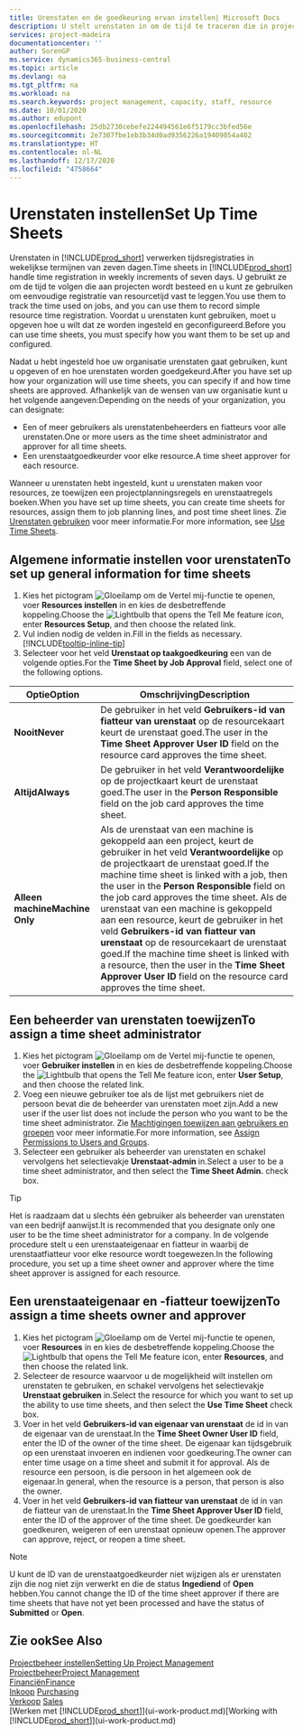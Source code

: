 ```yaml
---
title: Urenstaten en de goedkeuring ervan instellen| Microsoft Docs
description: U stelt urenstaten in om de tijd te traceren die in projecten en resources wordt gebruikt, wat u helpt bij projectbeheer, personeelsbezetting en capaciteit
services: project-madeira
documentationcenter: ''
author: SorenGP
ms.service: dynamics365-business-central
ms.topic: article
ms.devlang: na
ms.tgt_pltfrm: na
ms.workload: na
ms.search.keywords: project management, capacity, staff, resource
ms.date: 10/01/2020
ms.author: edupont
ms.openlocfilehash: 25db2730cebefe224494561e6f5179cc3bfed56e
ms.sourcegitcommit: 2e7307fbe1eb3b34d0ad9356226a19409054a402
ms.translationtype: HT
ms.contentlocale: nl-NL
ms.lasthandoff: 12/17/2020
ms.locfileid: "4758664"
---
```

# <a name="set-up-time-sheets"></a><span data-ttu-id="11a06-103">Urenstaten instellen</span><span class="sxs-lookup"><span data-stu-id="11a06-103">Set Up Time Sheets</span></span>
<span data-ttu-id="11a06-104">Urenstaten in [!INCLUDE[prod_short](includes/prod_short.md)] verwerken tijdsregistraties in wekelijkse termijnen van zeven dagen.</span><span class="sxs-lookup"><span data-stu-id="11a06-104">Time sheets in [!INCLUDE[prod_short](includes/prod_short.md)] handle time registration in weekly increments of seven days.</span></span> <span data-ttu-id="11a06-105">U gebruikt ze om de tijd te volgen die aan projecten wordt besteed en u kunt ze gebruiken om eenvoudige registratie van resourcetijd vast te leggen.</span><span class="sxs-lookup"><span data-stu-id="11a06-105">You use them to track the time used on jobs, and you can use them to record simple resource time registration.</span></span> <span data-ttu-id="11a06-106">Voordat u urenstaten kunt gebruiken, moet u opgeven hoe u wilt dat ze worden ingesteld en geconfigureerd.</span><span class="sxs-lookup"><span data-stu-id="11a06-106">Before you can use time sheets, you must specify how you want them to be set up and configured.</span></span>

<span data-ttu-id="11a06-107">Nadat u hebt ingesteld hoe uw organisatie urenstaten gaat gebruiken, kunt u opgeven of en hoe urenstaten worden goedgekeurd.</span><span class="sxs-lookup"><span data-stu-id="11a06-107">After you have set up how your organization will use time sheets, you can specify if and how time sheets are approved.</span></span> <span data-ttu-id="11a06-108">Afhankelijk van de wensen van uw organisatie kunt u het volgende aangeven:</span><span class="sxs-lookup"><span data-stu-id="11a06-108">Depending on the needs of your organization, you can designate:</span></span>

* <span data-ttu-id="11a06-109">Een of meer gebruikers als urenstatenbeheerders en fiatteurs voor alle urenstaten.</span><span class="sxs-lookup"><span data-stu-id="11a06-109">One or more users as the time sheet administrator and approver for all time sheets.</span></span>
* <span data-ttu-id="11a06-110">Een urenstaatgoedkeurder voor elke resource.</span><span class="sxs-lookup"><span data-stu-id="11a06-110">A time sheet approver for each resource.</span></span>

<span data-ttu-id="11a06-111">Wanneer u urenstaten hebt ingesteld, kunt u urenstaten maken voor resources, ze toewijzen een projectplanningsregels en urenstaatregels boeken.</span><span class="sxs-lookup"><span data-stu-id="11a06-111">When you have set up time sheets, you can create time sheets for resources, assign them to job planning lines, and post time sheet lines.</span></span> <span data-ttu-id="11a06-112">Zie [Urenstaten gebruiken](projects-how-use-time-sheets.md) voor meer informatie.</span><span class="sxs-lookup"><span data-stu-id="11a06-112">For more information, see [Use Time Sheets](projects-how-use-time-sheets.md).</span></span>

## <a name="to-set-up-general-information-for-time-sheets"></a><span data-ttu-id="11a06-113">Algemene informatie instellen voor urenstaten</span><span class="sxs-lookup"><span data-stu-id="11a06-113">To set up general information for time sheets</span></span>
1. <span data-ttu-id="11a06-114">Kies het pictogram ![Gloeilamp om de Vertel mij-functie te openen](media/ui-search/search_small.png "Vertel me wat u wilt doen"), voer **Resources instellen** in en kies de desbetreffende koppeling.</span><span class="sxs-lookup"><span data-stu-id="11a06-114">Choose the ![Lightbulb that opens the Tell Me feature](media/ui-search/search_small.png "Tell me what you want to do") icon, enter **Resources Setup**, and then choose the related link.</span></span>  
2. <span data-ttu-id="11a06-115">Vul indien nodig de velden in.</span><span class="sxs-lookup"><span data-stu-id="11a06-115">Fill in the fields as necessary.</span></span> [!INCLUDE[tooltip-inline-tip](includes/tooltip-inline-tip_md.md)]
3. <span data-ttu-id="11a06-116">Selecteer voor het veld **Urenstaat op taakgoedkeuring** een van de volgende opties.</span><span class="sxs-lookup"><span data-stu-id="11a06-116">For the **Time Sheet by Job Approval** field, select one of the following options.</span></span>

| <span data-ttu-id="11a06-117">Optie</span><span class="sxs-lookup"><span data-stu-id="11a06-117">Option</span></span> | <span data-ttu-id="11a06-118">Omschrijving</span><span class="sxs-lookup"><span data-stu-id="11a06-118">Description</span></span> |
| --- | --- |
| <span data-ttu-id="11a06-119">**Nooit**</span><span class="sxs-lookup"><span data-stu-id="11a06-119">**Never**</span></span> |<span data-ttu-id="11a06-120">De gebruiker in het veld **Gebruikers-id van fiatteur van urenstaat** op de resourcekaart keurt de urenstaat goed.</span><span class="sxs-lookup"><span data-stu-id="11a06-120">The user in the **Time Sheet Approver User ID** field on the resource card approves the time sheet.</span></span> |
| <span data-ttu-id="11a06-121">**Altijd**</span><span class="sxs-lookup"><span data-stu-id="11a06-121">**Always**</span></span> |<span data-ttu-id="11a06-122">De gebruiker in het veld **Verantwoordelijke** op de projectkaart keurt de urenstaat goed.</span><span class="sxs-lookup"><span data-stu-id="11a06-122">The user in the **Person Responsible** field on the job card approves the time sheet.</span></span> |
| <span data-ttu-id="11a06-123">**Alleen machine**</span><span class="sxs-lookup"><span data-stu-id="11a06-123">**Machine Only**</span></span> |<span data-ttu-id="11a06-124">Als de urenstaat van een machine is gekoppeld aan een project, keurt de gebruiker in het veld **Verantwoordelijke** op de projectkaart de urenstaat goed.</span><span class="sxs-lookup"><span data-stu-id="11a06-124">If the machine time sheet is linked with a job, then the user in the **Person Responsible** field on the job card approves the time sheet.</span></span> <span data-ttu-id="11a06-125">Als de urenstaat van een machine is gekoppeld aan een resource, keurt de gebruiker in het veld **Gebruikers-id van fiatteur van urenstaat** op de resourcekaart de urenstaat goed.</span><span class="sxs-lookup"><span data-stu-id="11a06-125">If the machine time sheet is linked with a resource, then the user in the **Time Sheet Approver User ID** field on the resource card approves the time sheet.</span></span> |

## <a name="to-assign-a-time-sheet-administrator"></a><span data-ttu-id="11a06-126">Een beheerder van urenstaten toewijzen</span><span class="sxs-lookup"><span data-stu-id="11a06-126">To assign a time sheet administrator</span></span>
1. <span data-ttu-id="11a06-127">Kies het pictogram ![Gloeilamp om de Vertel mij-functie te openen](media/ui-search/search_small.png "Vertel me wat u wilt doen"), voer **Gebruiker instellen** in en kies de desbetreffende koppeling.</span><span class="sxs-lookup"><span data-stu-id="11a06-127">Choose the ![Lightbulb that opens the Tell Me feature](media/ui-search/search_small.png "Tell me what you want to do") icon, enter **User Setup**, and then choose the related link.</span></span>  
2. <span data-ttu-id="11a06-128">Voeg een nieuwe gebruiker toe als de lijst met gebruikers niet de persoon bevat die de beheerder van urenstaten moet zijn.</span><span class="sxs-lookup"><span data-stu-id="11a06-128">Add a new user if the user list does not include the person who you want to be the time sheet administrator.</span></span> <span data-ttu-id="11a06-129">Zie [Machtigingen toewijzen aan gebruikers en groepen](ui-define-granular-permissions.md) voor meer informatie.</span><span class="sxs-lookup"><span data-stu-id="11a06-129">For more information, see [Assign Permissions to Users and Groups](ui-define-granular-permissions.md).</span></span>
3. <span data-ttu-id="11a06-130">Selecteer een gebruiker als beheerder van urenstaten en schakel vervolgens het selectievakje **Urenstaat-admin** in.</span><span class="sxs-lookup"><span data-stu-id="11a06-130">Select a user to be a time sheet administrator, and then select the **Time Sheet Admin.** check box.</span></span>  

> [!TIP]  
>   <span data-ttu-id="11a06-131">Het is raadzaam dat u slechts één gebruiker als beheerder van urenstaten van een bedrijf aanwijst.</span><span class="sxs-lookup"><span data-stu-id="11a06-131">It is recommended that you designate only one user to be the time sheet administrator for a company.</span></span> <span data-ttu-id="11a06-132">In de volgende procedure stelt u een urenstaateigenaar en fiatteur in waarbij de urenstaatfiatteur voor elke resource wordt toegewezen.</span><span class="sxs-lookup"><span data-stu-id="11a06-132">In the following procedure, you set up a time sheet owner and approver where the time sheet approver is assigned for each resource.</span></span>  

## <a name="to-assign-a-time-sheets-owner-and-approver"></a><span data-ttu-id="11a06-133">Een urenstaateigenaar en -fiatteur toewijzen</span><span class="sxs-lookup"><span data-stu-id="11a06-133">To assign a time sheets owner and approver</span></span>
1. <span data-ttu-id="11a06-134">Kies het pictogram ![Gloeilamp om de Vertel mij-functie te openen](media/ui-search/search_small.png "Vertel me wat u wilt doen"), voer **Resources** in en kies de desbetreffende koppeling.</span><span class="sxs-lookup"><span data-stu-id="11a06-134">Choose the ![Lightbulb that opens the Tell Me feature](media/ui-search/search_small.png "Tell me what you want to do") icon, enter **Resources**, and then choose the related link.</span></span>
2. <span data-ttu-id="11a06-135">Selecteer de resource waarvoor u de mogelijkheid wilt instellen om urenstaten te gebruiken, en schakel vervolgens het selectievakje **Urenstaat gebruiken** in.</span><span class="sxs-lookup"><span data-stu-id="11a06-135">Select the resource for which you want to set up the ability to use time sheets, and then select the **Use Time Sheet** check box.</span></span>  
3. <span data-ttu-id="11a06-136">Voer in het veld **Gebruikers-id van eigenaar van urenstaat** de id in van de eigenaar van de urenstaat.</span><span class="sxs-lookup"><span data-stu-id="11a06-136">In the **Time Sheet Owner User ID** field, enter the ID of the owner of the time sheet.</span></span> <span data-ttu-id="11a06-137">De eigenaar kan tijdsgebruik op een urenstaat invoeren en indienen voor goedkeuring.</span><span class="sxs-lookup"><span data-stu-id="11a06-137">The owner can enter time usage on a time sheet and submit it for approval.</span></span> <span data-ttu-id="11a06-138">Als de resource een persoon, is die persoon in het algemeen ook de eigenaar.</span><span class="sxs-lookup"><span data-stu-id="11a06-138">In general, when the resource is a person, that person is also the owner.</span></span>  
4. <span data-ttu-id="11a06-139">Voer in het veld **Gebruikers-id van fiatteur van urenstaat** de id in van de fiatteur van de urenstaat.</span><span class="sxs-lookup"><span data-stu-id="11a06-139">In the **Time Sheet Approver User ID** field, enter the ID of the approver of the time sheet.</span></span> <span data-ttu-id="11a06-140">De goedkeurder kan goedkeuren, weigeren of een urenstaat opnieuw openen.</span><span class="sxs-lookup"><span data-stu-id="11a06-140">The approver can approve, reject, or reopen a time sheet.</span></span>  

> [!NOTE]  
>   <span data-ttu-id="11a06-141">U kunt de ID van de urenstaatgoedkeurder niet wijzigen als er urenstaten zijn die nog niet zijn verwerkt en die de status **Ingediend** of **Open** hebben.</span><span class="sxs-lookup"><span data-stu-id="11a06-141">You cannot change the ID of the time sheet approver if there are time sheets that have not yet been processed and have the status of **Submitted** or **Open**.</span></span>

## <a name="see-also"></a><span data-ttu-id="11a06-142">Zie ook</span><span class="sxs-lookup"><span data-stu-id="11a06-142">See Also</span></span>
[<span data-ttu-id="11a06-143">Projectbeheer instellen</span><span class="sxs-lookup"><span data-stu-id="11a06-143">Setting Up Project Management</span></span>](projects-setup-projects.md)  
[<span data-ttu-id="11a06-144">Projectbeheer</span><span class="sxs-lookup"><span data-stu-id="11a06-144">Project Management</span></span>](projects-manage-projects.md)  
[<span data-ttu-id="11a06-145">Financiën</span><span class="sxs-lookup"><span data-stu-id="11a06-145">Finance</span></span>](finance.md)  
<span data-ttu-id="11a06-146">[Inkoop](purchasing-manage-purchasing.md)       </span><span class="sxs-lookup"><span data-stu-id="11a06-146">[Purchasing](purchasing-manage-purchasing.md)       </span></span>  
<span data-ttu-id="11a06-147">[Verkoop](sales-manage-sales.md)    </span><span class="sxs-lookup"><span data-stu-id="11a06-147">[Sales](sales-manage-sales.md)    </span></span>  
<span data-ttu-id="11a06-148">[Werken met [!INCLUDE[prod_short](includes/prod_short.md)]](ui-work-product.md)</span><span class="sxs-lookup"><span data-stu-id="11a06-148">[Working with [!INCLUDE[prod_short](includes/prod_short.md)]](ui-work-product.md)</span></span>  
